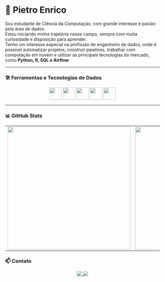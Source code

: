 <h1 align="left">👋 Pietro Enrico</h1>

<p align="left">
Sou estudante de Ciência da Computação, com grande interesse e paixão pela área de dados. <br>
Estou iniciando minha trajetória nesse campo, sempre com muita curiosidade e disposição para aprender.<br>
Tenho um interesse especial na profissão de engenheiro de dados, onde é possível automatizar projetos, construir pipelines, 
trabalhar com computação em nuvem e utilizar as principais tecnologias do mercado, como <strong>Python, R, SQL e Airflow</strong>.
</p>

---

### 🛠️ Ferramentas e Tecnologias de Dados
<p align="center">
  <img src="https://cdn.jsdelivr.net/gh/devicons/devicon/icons/python/python-original.svg" width="40" />
  <img src="https://cdn.jsdelivr.net/gh/devicons/devicon/icons/r/r-original.svg" width="40" />
  <img src="https://cdn.jsdelivr.net/gh/devicons/devicon/icons/postgresql/postgresql-original.svg" width="40" />
  <img src="https://cdn.jsdelivr.net/gh/devicons/devicon/icons/mysql/mysql-original.svg" width="40" />
  <img src="https://cdn.jsdelivr.net/gh/devicons/devicon/icons/linux/linux-original.svg" width="40" />
</p>

---

### 📊 GitHub Stats

<table align="center">
  <tr>
    <td align="center">
      <img src="https://github-readme-stats.vercel.app/api/top-langs/?username=Deputado220v&layout=compact&langs_count=6&theme=tokyonight" width="400" />
    </td>
    <td align="center">
      <img src="https://github-readme-stats.vercel.app/api?username=Deputado220v&show_icons=true&theme=tokyonight&hide=prs,issues" width="400" />
    </td>
  </tr>
</table>

### 📫 Contato

<p align="center">
  <a href="https://www.linkedin.com/in/seu-linkedin" target="_blank">
    <img src="https://img.shields.io/badge/LinkedIn-blue?logo=linkedin&logoColor=white&style=for-the-badge" />
  </a>
  <a href="mailto:seuemail@gmail.com">
    <img src="https://img.shields.io/badge/Gmail-D14836?logo=gmail&logoColor=white&style=for-the-badge" />
  </a>
</p>
